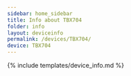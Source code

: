 ```yaml
---
sidebar: home_sidebar
title: Info about TBX704
folder: info
layout: deviceinfo
permalink: /devices/TBX704/
device: TBX704
---
```

{% include templates/device_info.md %}
